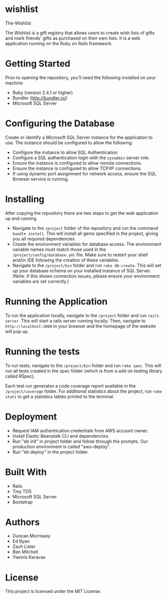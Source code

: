 # wishlist
The-Wishlist

The Wishlist is a gift registry that allows users to create wish lists of gifts and mark friends' gifts as purchased on their own lists. It is a web application running on the Ruby on Rails framework.

# Getting Started

Prior to opening the repository, you'll need the following installed on your machine
 
 * Ruby (version 2.4.1 or higher)
 * Bundler (http://bundler.io/)
 * Microsoft SQL Server 
 
 # Configuring the Database

 Create or identify a Microsoft SQL Server instance for the application to use. The instance should be configured to allow the following:

 * Configure the instance to allow SQL Authentication
 * Configure a SQL authentication login with the `sysadmin` server role.
 * Ensure the instance is configured to allow remote connections.
 * Ensure the instance is configured to allow TCP/IP connections.
 * If using dynamic port assignment for network access, ensure the SQL Browser service is running.

 # Installing
 
 After copying the repository there are two steps to get the web application up and running
 
 * Navigate to the `/project` folder of the repository and run the command `bundle install`. This will install all gems specified in the project, giving you all required dependencies
 * Create the environment variables for database access. The environment variable names must match those used in the `/project/config/database.yml` file. Make sure to restart your shell and/or IDE following the creation of these variables.
 * Navigate to the `/project/bin` folder and run `rake db:create`. This will set up your database schema on your installed instance of SQL Server. (Note: if this shows connection issues, please ensure your environment variables are set correctly.)
 
 # Running the Application
 
 To run the application locally, navigate to the `/project` folder and run `rails server`. This will start a rails server running locally. Then, navigate to `http://localhost:3000` in your browser and the homepage of the website will pop up.
 
 # Running the tests
 
 To run tests, navigate to the `/project/bin` folder and run `rake spec`. This will run all tests created in the spec folder (which is from a add on testing library called RSpec).

 Each test run generates a code coverage report available in the `/project/coverage` folder. For additional statistics about the project, run `rake stats` to get a statistics tables printed to the terminal.
 
 # Deployment
 
 * Request IAM authentication credentials from AWS account owner. 
 * Install Elastic Beanstalk CLI and dependencies.
 * Run "eb init" in project folder and follow through the prompts. Our production environment is called "aws-deploy".
 * Run "eb deploy" in the project folder.
 
 # Built With
 
 * Rails
 * Tiny TDS
 * Microsoft SQL Server
 * Bootstrap

# Authors

* Duncan Morrissey
* Ed Ryan
* Zach Lister
* Ben Mitchell
* Yiannis Karavas

# License

This project is licensed under the MIT License.

